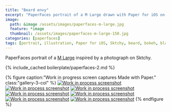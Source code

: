 ```yaml
---
title: "Beard envy"
excerpt: "PaperFaces portrait of a M Large drawn with Paper for iOS on an iPad."
image: 
  path: &image /assets/images/paperfaces-m-large.jpg 
  feature: *image
  thumbnail: /assets/images/paperfaces-m-large-150.jpg
categories: [paperfaces]
tags: [portrait, illustration, Paper for iOS, Sktchy, beard, bokeh, black and white]
---
```


PaperFaces portrait of a [M Large](https://sktchy.com/0qfVg) inspired by a photograph on Sktchy.

{% include_cached boilerplate/paperfaces-2.md %}

{% figure caption:"Work in progress screen captures Made with Paper." class:"gallery-3-col" %}
[![Work in process screenshot](/assets/images/paperfaces-m-large-process-1-600.jpg)](/assets/images/paperfaces-m-large-process-1-lg.jpg)
[![Work in process screenshot](/assets/images/paperfaces-m-large-process-2-600.jpg)](/assets/images/paperfaces-m-large-process-2-lg.jpg)
[![Work in process screenshot](/assets/images/paperfaces-m-large-process-3-600.jpg)](/assets/images/paperfaces-m-large-process-3-lg.jpg)
[![Work in process screenshot](/assets/images/paperfaces-m-large-process-4-600.jpg)](/assets/images/paperfaces-m-large-process-4-lg.jpg)
[![Work in process screenshot](/assets/images/paperfaces-m-large-process-5-600.jpg)](/assets/images/paperfaces-m-large-process-5-lg.jpg)
[![Work in process screenshot](/assets/images/paperfaces-m-large-process-6-600.jpg)](/assets/images/paperfaces-m-large-process-6-lg.jpg)
[![Work in process screenshot](/assets/images/paperfaces-m-large-process-7-600.jpg)](/assets/images/paperfaces-m-large-process-7-lg.jpg)
{% endfigure %}
